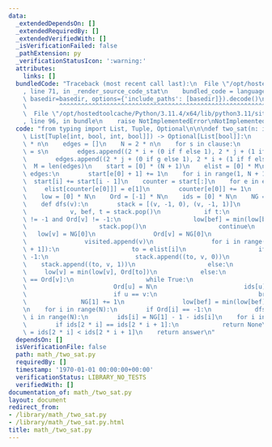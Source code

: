 ```yaml
---
data:
  _extendedDependsOn: []
  _extendedRequiredBy: []
  _extendedVerifiedWith: []
  _isVerificationFailed: false
  _pathExtension: py
  _verificationStatusIcon: ':warning:'
  attributes:
    links: []
  bundledCode: "Traceback (most recent call last):\n  File \"/opt/hostedtoolcache/Python/3.11.4/x64/lib/python3.11/site-packages/onlinejudge_verify/documentation/build.py\"\
    , line 71, in _render_source_code_stat\n    bundled_code = language.bundle(stat.path,\
    \ basedir=basedir, options={'include_paths': [basedir]}).decode()\n          \
    \         ^^^^^^^^^^^^^^^^^^^^^^^^^^^^^^^^^^^^^^^^^^^^^^^^^^^^^^^^^^^^^^^^^^^^^^^^^^^^^^^^^\n\
    \  File \"/opt/hostedtoolcache/Python/3.11.4/x64/lib/python3.11/site-packages/onlinejudge_verify/languages/python.py\"\
    , line 96, in bundle\n    raise NotImplementedError\nNotImplementedError\n"
  code: "from typing import List, Tuple, Optional\n\n\ndef two_sat(n: int, clause:\
    \ List[Tuple[int, bool, int, bool]]) -> Optional[List[bool]]:\n    answer = [0]\
    \ * n\n    edges = []\n    N = 2 * n\n    for s in clause:\n        i, f, j, g\
    \ = s\n        edges.append((2 * i + (0 if f else 1), 2 * j + (1 if g else 0)))\n\
    \        edges.append((2 * j + (0 if g else 1), 2 * i + (1 if f else 0)))\n  \
    \  M = len(edges)\n    start = [0] * (N + 1)\n    elist = [0] * M\n    for e in\
    \ edges:\n        start[e[0] + 1] += 1\n    for i in range(1, N + 1):\n      \
    \  start[i] += start[i - 1]\n    counter = start[:]\n    for e in edges:\n   \
    \     elist[counter[e[0]]] = e[1]\n        counter[e[0]] += 1\n    visited = []\n\
    \    low = [0] * N\n    Ord = [-1] * N\n    ids = [0] * N\n    NG = [0, 0]\n\n\
    \    def dfs(v):\n        stack = [(v, -1, 0), (v, -1, 1)]\n        while stack:\n\
    \            v, bef, t = stack.pop()\n            if t:\n                if bef\
    \ != -1 and Ord[v] != -1:\n                    low[bef] = min(low[bef], Ord[v])\n\
    \                    stack.pop()\n                    continue\n             \
    \   low[v] = NG[0]\n                Ord[v] = NG[0]\n                NG[0] += 1\n\
    \                visited.append(v)\n                for i in range(start[v], start[v\
    \ + 1]):\n                    to = elist[i]\n                    if Ord[to] ==\
    \ -1:\n                        stack.append((to, v, 0))\n                    \
    \    stack.append((to, v, 1))\n                    else:\n                   \
    \     low[v] = min(low[v], Ord[to])\n            else:\n                if low[v]\
    \ == Ord[v]:\n                    while True:\n                        u = visited.pop()\n\
    \                        Ord[u] = N\n                        ids[u] = NG[1]\n\
    \                        if u == v:\n                            break\n     \
    \               NG[1] += 1\n                low[bef] = min(low[bef], low[v])\n\
    \n    for i in range(N):\n        if Ord[i] == -1:\n            dfs(i)\n    for\
    \ i in range(N):\n        ids[i] = NG[1] - 1 - ids[i]\n    for i in range(n):\n\
    \        if ids[2 * i] == ids[2 * i + 1]:\n            return None\n        answer[i]\
    \ = ids[2 * i] < ids[2 * i + 1]\n    return answer\n"
  dependsOn: []
  isVerificationFile: false
  path: math_/two_sat.py
  requiredBy: []
  timestamp: '1970-01-01 00:00:00+00:00'
  verificationStatus: LIBRARY_NO_TESTS
  verifiedWith: []
documentation_of: math_/two_sat.py
layout: document
redirect_from:
- /library/math_/two_sat.py
- /library/math_/two_sat.py.html
title: math_/two_sat.py
---
```

